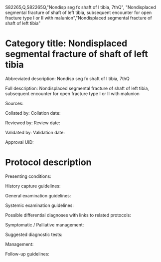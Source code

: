 S82265,Q,S82265Q,"Nondisp seg fx shaft of l tibia, 7thQ", "Nondisplaced segmental fracture of shaft of left tibia, subsequent encounter for open fracture type I or II with malunion","Nondisplaced segmental fracture of shaft of left tibia"
# Category title: Nondisplaced segmental fracture of shaft of left tibia

Abbreviated description: Nondisp seg fx shaft of l tibia, 7thQ

Full description: Nondisplaced segmental fracture of shaft of left tibia, subsequent encounter for open fracture type I or II with malunion

Sources:

Collated by:
Collation date:

Reviewed by:
Review date:

Validated by:
Validation date:

Approval UID:

# Protocol description

Presenting conditions:

History capture guidelines:

General examination guidelines:

Systemic examination guidelines:

Possible differential diagnoses with links to related protocols:

Symptomatic / Palliative management:

Suggested diagnostic tests:

Management:

Follow-up guidelines:
